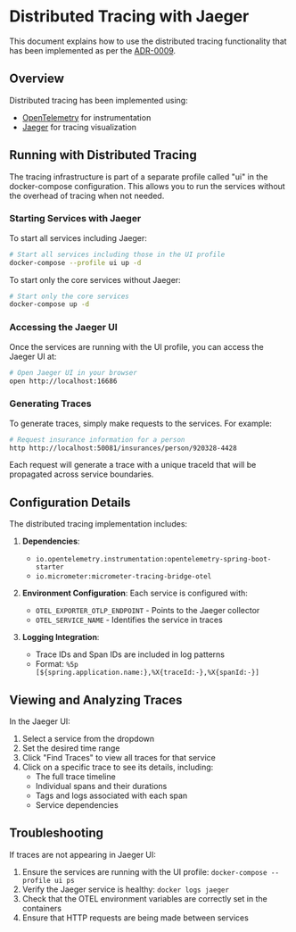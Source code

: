 # Distributed Tracing with Jaeger

This document explains how to use the distributed tracing functionality that has been implemented as per the [ADR-0009](./adr/0009-distributed-tracing.md).

## Overview

Distributed tracing has been implemented using:
- [OpenTelemetry](https://opentelemetry.io/) for instrumentation
- [Jaeger](https://www.jaegertracing.io/) for tracing visualization

## Running with Distributed Tracing

The tracing infrastructure is part of a separate profile called "ui" in the docker-compose configuration. This allows you to run the services without the overhead of tracing when not needed.

### Starting Services with Jaeger

To start all services including Jaeger:

```bash
# Start all services including those in the UI profile
docker-compose --profile ui up -d
```

To start only the core services without Jaeger:

```bash
# Start only the core services
docker-compose up -d
```

### Accessing the Jaeger UI

Once the services are running with the UI profile, you can access the Jaeger UI at:

```bash
# Open Jaeger UI in your browser
open http://localhost:16686
```

### Generating Traces

To generate traces, simply make requests to the services. For example:

```bash
# Request insurance information for a person
http http://localhost:50081/insurances/person/920328-4428
```

Each request will generate a trace with a unique traceId that will be propagated across service boundaries.

## Configuration Details

The distributed tracing implementation includes:

1. **Dependencies**: 
   - `io.opentelemetry.instrumentation:opentelemetry-spring-boot-starter`
   - `io.micrometer:micrometer-tracing-bridge-otel`

2. **Environment Configuration**:
   Each service is configured with:
   - `OTEL_EXPORTER_OTLP_ENDPOINT` - Points to the Jaeger collector
   - `OTEL_SERVICE_NAME` - Identifies the service in traces

3. **Logging Integration**:
   - Trace IDs and Span IDs are included in log patterns
   - Format: `%5p [${spring.application.name:},%X{traceId:-},%X{spanId:-}]`

## Viewing and Analyzing Traces

In the Jaeger UI:

1. Select a service from the dropdown
2. Set the desired time range
3. Click "Find Traces" to view all traces for that service
4. Click on a specific trace to see its details, including:
   - The full trace timeline
   - Individual spans and their durations
   - Tags and logs associated with each span
   - Service dependencies

## Troubleshooting

If traces are not appearing in Jaeger UI:

1. Ensure the services are running with the UI profile: `docker-compose --profile ui ps`
2. Verify the Jaeger service is healthy: `docker logs jaeger`
3. Check that the OTEL environment variables are correctly set in the containers
4. Ensure that HTTP requests are being made between services
